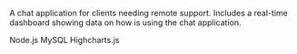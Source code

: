 A chat application for clients needing remote support.
Includes a real-time dashboard showing data on how is using the chat application.

Node.js
MySQL
Highcharts.js
